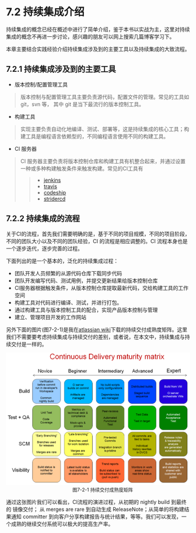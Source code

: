 # 7.2 持续集成介绍

持续集成的概念已经在概述中进行了简单介绍，鉴于本书以实战为主，这里对持续集成的概念不再进一步讨论，感兴趣的朋友可以网上搜索几篇博客学习下。

本章主要结合实践经验介绍持续集成涉及到的主要工具以及持续集成的大致流程。

## 7.2.1 持续集成涉及到的主要工具

* 版本控制/配置管理工具
> 版本控制与配置管理工具主要负责源代码，配置文件的管理。常见的工具如 git，svn 等， 其中 git 是当下最流行的版本控制工具。

* 构建工具
> 实现主要负责自动化地编译、测试、部署等，这是持续集成的核心工具；构建工具是编程语言依赖型的，不同编程语言使用不同的构建工具。

* CI 服务器
> CI 服务器主要负责将版本控制仓库和构建工具有机整合起来，并通过设置一种或多种构建触发条件来触发构建。常见的CI工具有
>> * [jenkins](http://jenkins-ci.org/)
>> * [travis](https://travis-ci.com/)
>> * [codeship](https://codeship.com/)
>> * [stridercd]( http://stridercd.com)

## 7.2.2 持续集成的流程

关于CI的流程，首先我们需要明确的是，基于不同的项目规模，不同的项目阶段，不同的团队大小以及不同的团队经验，CI 的流程是相应调整的。CI 流程本身也是一个逐步迭代，逐步完善的过程。

下面列出的是一个基本的，泛化的持续集成过程：

* 团队开发人员频繁的从源代码仓库下载同步代码
* 团队开发编写代码、测试用例，并提交更新结果给版本控制仓库
* CI服务器根据触发条件，从版本控制仓库提取最新代码，交给构建工具的工作空间
* 构建工具对代码进行编译、测试，并进行打包。
* 通过构建工具与版本控制工具的配合，实现产品版本控制与管理
* 建立、管理项目开发的工作网站

另外下面的图片(图7-2-1)是我在[atlassian wiki](https://chrisshayan.atlassian.net/wiki/display/my/2013/07/23/Continuous+Delivery+Matrix)下载的持续交付成熟度矩阵。这里我们不需要要考虑持续集成与持续交付的差别，或者说，在本文中，持续集成与持续交付是一样的。

![持续交付成熟度矩阵](ContinuousDeliveryMatrix.png)
 <font size="2">&#8195;&#8195;&#8195;&#8195;&#8195;&#8195;&#8195;&#8195;&#8195;&#8195;&#8195;&#8195;&#8195;&#8195;图7-2-1  持续交付成熟度矩阵</font>
 
通过这张图片我们可以看出，CI流程的演进过程，从初期的 nightly build 到最终的 镜像交付； 从 merges are rare 到自动生成 ReleaseNote；从简单的将构建结果通知 committer 到向客户分享构建报告与统计结果，等等。我们可以发现，一个成熟的继续交付系统可以极大的提高生产率。